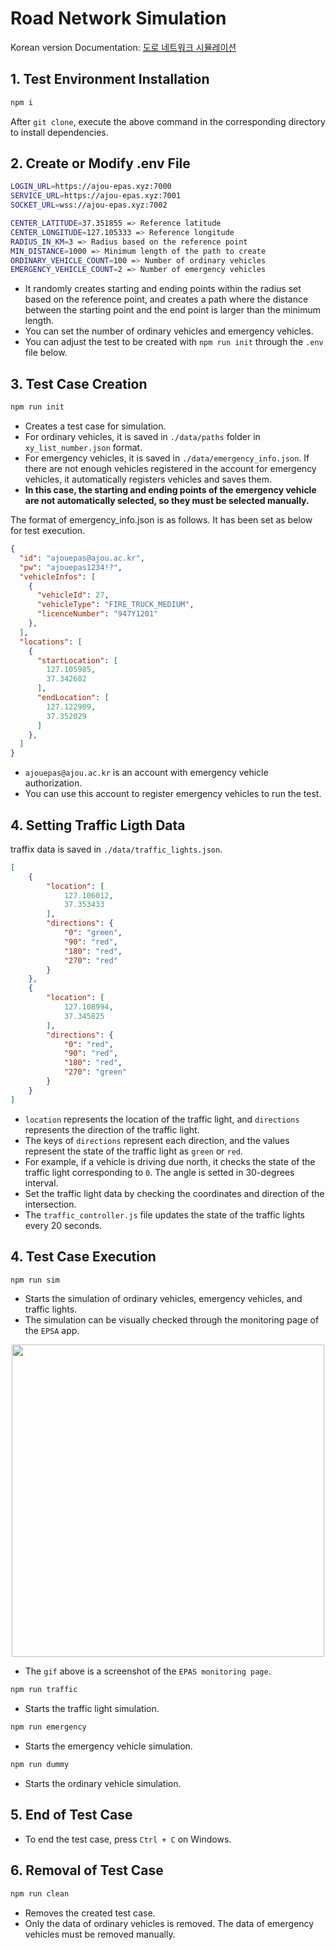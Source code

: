# Road Network Simulation

Korean version Documentation: [도로 네트워크 시뮬레이션](./README_KR.md)

## 1. Test Environment Installation

```bash
npm i
```

After `git clone`, execute the above command in the corresponding directory to install dependencies.

## 2. Create or Modify .env File

```bash
LOGIN_URL=https://ajou-epas.xyz:7000
SERVICE_URL=https://ajou-epas.xyz:7001
SOCKET_URL=wss://ajou-epas.xyz:7002

CENTER_LATITUDE=37.351855 => Reference latitude
CENTER_LONGITUDE=127.105333 => Reference longitude
RADIUS_IN_KM=3 => Radius based on the reference point
MIN_DISTANCE=1000 => Minimum length of the path to create
ORDINARY_VEHICLE_COUNT=100 => Number of ordinary vehicles
EMERGENCY_VEHICLE_COUNT=2 => Number of emergency vehicles
```

- It randomly creates starting and ending points within the radius set based on the reference point, and creates a path where the distance between the starting point and the end point is larger than the minimum length.
- You can set the number of ordinary vehicles and emergency vehicles.
- You can adjust the test to be created with `npm run init` through the `.env` file below.

## 3. Test Case Creation

```bash
npm run init
```

- Creates a test case for simulation.
- For ordinary vehicles, it is saved in `./data/paths` folder in `xy_list_number.json` format.
- For emergency vehicles, it is saved in `./data/emergency_info.json`. If there are not enough vehicles registered in the account for emergency vehicles, it automatically registers vehicles and saves them.
- **In this case, the starting and ending points of the emergency vehicle are not automatically selected, so they must be selected manually.**

The format of emergency_info.json is as follows. It has been set as below for test execution.

```json
{
  "id": "ajouepas@ajou.ac.kr",
  "pw": "ajouepas1234!?",
  "vehicleInfos": [
    {
      "vehicleId": 27,
      "vehicleType": "FIRE_TRUCK_MEDIUM",
      "licenceNumber": "947Y1201"
    },
  ],
  "locations": [
    {
      "startLocation": [
        127.105985,
        37.342602
      ],
      "endLocation": [
        127.122909,
        37.352029
      ]
    },
  ]
}
```

- `ajouepas@ajou.ac.kr` is an account with emergency vehicle authorization.
- You can use this account to register emergency vehicles to run the test.

## 4. Setting Traffic Ligth Data

traffix data is saved in `./data/traffic_lights.json`.

```json
[
    {
        "location": [
            127.106012,
            37.353433
        ],
        "directions": {
            "0": "green",
            "90": "red",
            "180": "red",
            "270": "red"
        }
    },
    {
        "location": [
            127.108994,
            37.345825
        ],
        "directions": {
            "0": "red",
            "90": "red",
            "180": "red",
            "270": "green"
        }
    }
]
```

- `location` represents the location of the traffic light, and `directions` represents the direction of the traffic light.
- The keys of `directions` represent each direction, and the values represent the state of the traffic light as `green` or `red`.
- For example, if a vehicle is driving due north, it checks the state of the traffic light corresponding to `0`. The angle is setted in 30-degrees interval.
- Set the traffic light data by checking the coordinates and direction of the intersection.
- The `traffic_controller.js` file updates the state of the traffic lights every 20 seconds.

## 4. Test Case Execution

```bash
npm run sim
```

- Starts the simulation of ordinary vehicles, emergency vehicles, and traffic lights.
- The simulation can be visually checked through the monitoring page of the `EPSA` app.

<div align="center">
    <img src="https://github.com/Ajou-Soft-19/road-simulator/assets/32717522/ade13bb5-91ff-47ae-8567-16cff7a2908d" width="500">
</div>

- The `gif` above is a screenshot of the `EPAS monitoring page`.

```bash
npm run traffic
```

- Starts the traffic light simulation.

```bash
npm run emergency
```

- Starts the emergency vehicle simulation.

```bash
npm run dummy
```

- Starts the ordinary vehicle simulation.

## 5. End of Test Case

- To end the test case, press `Ctrl + C` on Windows.

## 6. Removal of Test Case

```bash
npm run clean
```

- Removes the created test case.
- Only the data of ordinary vehicles is removed. The data of emergency vehicles must be removed manually.
